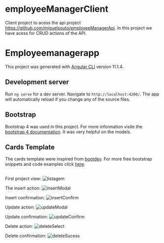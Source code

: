 # employeeManagerClient
Client project to acess the api project https://github.com/miguelsouto/employeeManagerApi.
In this project we have acess for CRUD actions of the API.

# Employeemanagerapp

This project was generated with [Angular CLI](https://github.com/angular/angular-cli) version 11.1.4.

## Development server

Run `ng serve` for a dev server. Navigate to `http://localhost:4200/`. The app will automatically reload if you change any of the source files.

## Bootstrap

Bootstrap 4 was used in this project. For more information visite the [bootstrap 4 documentation](https://getbootstrap.com/docs/4.0/getting-started/introduction/).
It was very helpful on the models.

## Cards Template

The cards template were inspired from [bootdey](https://www.bootdey.com/). For more free bootstrap snippets and code examples click [here](https://www.bootdey.com/bootstrap-snippets).

##
First project view:
![listagem](https://user-images.githubusercontent.com/19470094/130898308-69c199e7-2587-4756-b26f-c8ec00cd13f8.png)

The insert action:
![insertModal](https://user-images.githubusercontent.com/19470094/130898379-76cfa334-7137-4c21-881f-8bc52c2ac06b.png)

Insert confirmation:
![insertConfirm](https://user-images.githubusercontent.com/19470094/130898403-b6674906-4d16-4ee2-995c-c604da645879.png)

Update action:
![updateModal](https://user-images.githubusercontent.com/19470094/130898443-502b035e-f4a0-4e36-a145-2186f4bdc5cf.png)

Update confirmation:
![updateConfirm](https://user-images.githubusercontent.com/19470094/130898477-c8baa01f-1e32-41f6-9820-627ebb046282.png)

Delete action:
![deleteSelect](https://user-images.githubusercontent.com/19470094/130898503-22434d0e-66b9-4ca1-b39c-5509b07c431e.png)

Delete confirmation:
![deleteSucess](https://user-images.githubusercontent.com/19470094/130898540-a4380da3-c6bb-4606-8eb0-c40d9982b99f.png)
